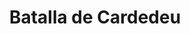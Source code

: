 ﻿---
title: "Batalla de Cardedeu"
permalink: periodes_745.html
layout: periode
dataInici: 1808-12-16
sidebar: periodes
pares:
  - id: 319
    title: "Guerra de la Independencia española"
    dataInici: "(1808-05-02)"
    dataFi: "(1814-04-17)"

fills:
jocsPrincipals:
  - title: "La Batalla de Cardedeu"
    bggId: 39959
    dataInici: 
    dataFi: 

jocsEscenaris:
jocsEpoca:
jocsEpocaEscenaris:
---
